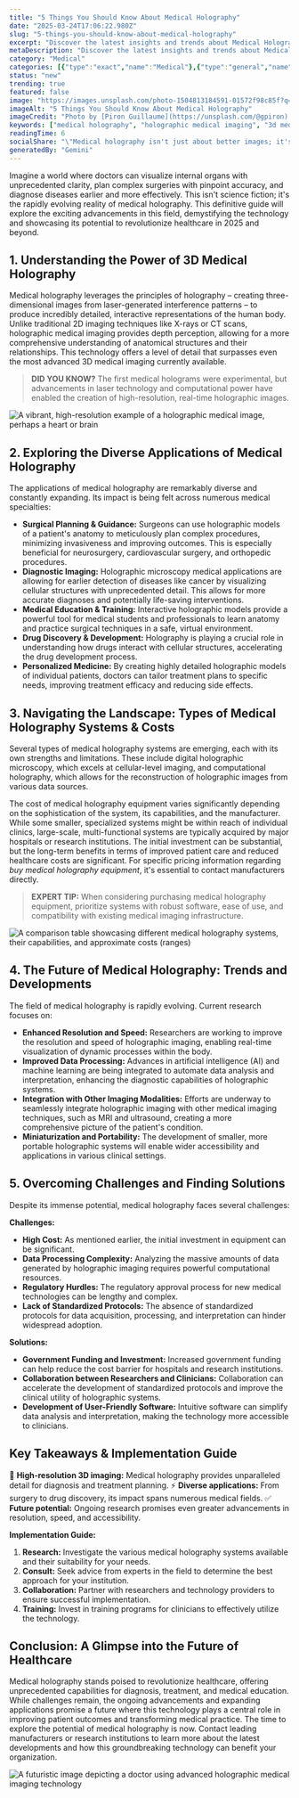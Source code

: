 ```yaml
---
title: "5 Things You Should Know About Medical Holography"
date: "2025-03-24T17:06:22.980Z"
slug: "5-things-you-should-know-about-medical-holography"
excerpt: "Discover the latest insights and trends about Medical Holography. This comprehensive guide covers everything you need to know about Medical Holography in 2025."
metaDescription: "Discover the latest insights and trends about Medical Holography. This comprehensive guide covers everything you need to know about Medical Holography in 2..."
category: "Medical"
categories: [{"type":"exact","name":"Medical"},{"type":"general","name":"Technology"},{"type":"medium","name":"Imaging Science"},{"type":"specific","name":"3D Visualization"},{"type":"niche","name":"Holographic Microscopy"}]
status: "new"
trending: true
featured: false
image: "https://images.unsplash.com/photo-1504813184591-01572f98c85f?q=85&w=1200&fit=max&fm=webp&auto=compress"
imageAlt: "5 Things You Should Know About Medical Holography"
imageCredit: "Photo by [Piron Guillaume](https://unsplash.com/@gpiron) on Unsplash"
keywords: ["medical holography", "holographic medical imaging", "3d medical holography", "medical holography applications", "buy medical holography equipment", "medical holography cost", "future of medical holography", "holographic microscopy medical", "medical holography research papers", "best medical holography systems"]
readingTime: 6
socialShare: "\"Medical holography isn't just about better images; it's about revolutionizing healthcare through earlier diagnosis, more precise surgery, and personalized medicine.\""
generatedBy: "Gemini"
---
```




Imagine a world where doctors can visualize internal organs with unprecedented clarity, plan complex surgeries with pinpoint accuracy, and diagnose diseases earlier and more effectively. This isn't science fiction; it's the rapidly evolving reality of medical holography.  This definitive guide will explore the exciting advancements in this field, demystifying the technology and showcasing its potential to revolutionize healthcare in 2025 and beyond.

## 1. Understanding the Power of 3D Medical Holography

Medical holography leverages the principles of holography – creating three-dimensional images from laser-generated interference patterns – to produce incredibly detailed, interactive representations of the human body.  Unlike traditional 2D imaging techniques like X-rays or CT scans, holographic medical imaging provides depth perception, allowing for a more comprehensive understanding of anatomical structures and their relationships.  This technology offers a level of detail that surpasses even the most advanced 3D medical imaging currently available.

> **DID YOU KNOW?** The first medical holograms were experimental, but advancements in laser technology and computational power have enabled the creation of high-resolution, real-time holographic images.

![A vibrant, high-resolution example of a holographic medical image, perhaps a heart or brain](https://images.unsplash.com/photo-1486825586573-7131f7991bdd?q=85&w=1200&fit=max&fm=webp&auto=compress)

## 2. Exploring the Diverse Applications of Medical Holography

The applications of medical holography are remarkably diverse and constantly expanding.  Its impact is being felt across numerous medical specialties:

* **Surgical Planning & Guidance:** Surgeons can use holographic models of a patient's anatomy to meticulously plan complex procedures, minimizing invasiveness and improving outcomes.  This is especially beneficial for neurosurgery, cardiovascular surgery, and orthopedic procedures.
* **Diagnostic Imaging:** Holographic microscopy medical applications are allowing for earlier detection of diseases like cancer by visualizing cellular structures with unprecedented detail.  This allows for more accurate diagnoses and potentially life-saving interventions.
* **Medical Education & Training:**  Interactive holographic models provide a powerful tool for medical students and professionals to learn anatomy and practice surgical techniques in a safe, virtual environment.
* **Drug Discovery & Development:** Holography is playing a crucial role in understanding how drugs interact with cellular structures, accelerating the drug development process.
* **Personalized Medicine:** By creating highly detailed holographic models of individual patients, doctors can tailor treatment plans to specific needs, improving treatment efficacy and reducing side effects.

## 3.  Navigating the Landscape: Types of Medical Holography Systems & Costs

Several types of medical holography systems are emerging, each with its own strengths and limitations.  These include digital holographic microscopy, which excels at cellular-level imaging, and computational holography, which allows for the reconstruction of holographic images from various data sources.

The cost of medical holography equipment varies significantly depending on the sophistication of the system, its capabilities, and the manufacturer.  While some smaller, specialized systems might be within reach of individual clinics, large-scale, multi-functional systems are typically acquired by major hospitals or research institutions.  The initial investment can be substantial, but the long-term benefits in terms of improved patient care and reduced healthcare costs are significant.  For specific pricing information regarding *buy medical holography equipment*, it's essential to contact manufacturers directly.

> **EXPERT TIP:**  When considering purchasing medical holography equipment, prioritize systems with robust software, ease of use, and compatibility with existing medical imaging infrastructure.

![A comparison table showcasing different medical holography systems, their capabilities, and approximate costs (ranges)](https://images.unsplash.com/photo-1530497610245-94d3c16cda28?q=85&w=1200&fit=max&fm=webp&auto=compress)

## 4.  The Future of Medical Holography: Trends and Developments

The field of medical holography is rapidly evolving.  Current research focuses on:

* **Enhanced Resolution and Speed:**  Researchers are working to improve the resolution and speed of holographic imaging, enabling real-time visualization of dynamic processes within the body.
* **Improved Data Processing:**  Advances in artificial intelligence (AI) and machine learning are being integrated to automate data analysis and interpretation, enhancing the diagnostic capabilities of holographic systems.
* **Integration with Other Imaging Modalities:**  Efforts are underway to seamlessly integrate holographic imaging with other medical imaging techniques, such as MRI and ultrasound, creating a more comprehensive picture of the patient's condition.
* **Miniaturization and Portability:**  The development of smaller, more portable holographic systems will enable wider accessibility and applications in various clinical settings.

## 5. Overcoming Challenges and Finding Solutions

Despite its immense potential, medical holography faces several challenges:

**Challenges:**

* **High Cost:**  As mentioned earlier, the initial investment in equipment can be significant.
* **Data Processing Complexity:**  Analyzing the massive amounts of data generated by holographic imaging requires powerful computational resources.
* **Regulatory Hurdles:**  The regulatory approval process for new medical technologies can be lengthy and complex.
* **Lack of Standardized Protocols:**  The absence of standardized protocols for data acquisition, processing, and interpretation can hinder widespread adoption.

**Solutions:**

* **Government Funding and Investment:**  Increased government funding can help reduce the cost barrier for hospitals and research institutions.
* **Collaboration between Researchers and Clinicians:**  Collaboration can accelerate the development of standardized protocols and improve the clinical utility of holographic systems.
* **Development of User-Friendly Software:**  Intuitive software can simplify data analysis and interpretation, making the technology more accessible to clinicians.

## Key Takeaways & Implementation Guide

🔑 **High-resolution 3D imaging:** Medical holography provides unparalleled detail for diagnosis and treatment planning.
⚡ **Diverse applications:** From surgery to drug discovery, its impact spans numerous medical fields.
✅ **Future potential:** Ongoing research promises even greater advancements in resolution, speed, and accessibility.

**Implementation Guide:**

1. **Research:** Investigate the various medical holography systems available and their suitability for your needs.
2. **Consult:** Seek advice from experts in the field to determine the best approach for your institution.
3. **Collaboration:**  Partner with researchers and technology providers to ensure successful implementation.
4. **Training:**  Invest in training programs for clinicians to effectively utilize the technology.

## Conclusion:  A Glimpse into the Future of Healthcare

Medical holography stands poised to revolutionize healthcare, offering unprecedented capabilities for diagnosis, treatment, and medical education.  While challenges remain, the ongoing advancements and expanding applications promise a future where this technology plays a central role in improving patient outcomes and transforming medical practice.  The time to explore the potential of medical holography is now.  Contact leading manufacturers or research institutions to learn more about the latest developments and how this groundbreaking technology can benefit your organization.

![A futuristic image depicting a doctor using advanced holographic medical imaging technology](https://images.unsplash.com/photo-1504813184591-01572f98c85f?q=85&w=1200&fit=max&fm=webp&auto=compress)

